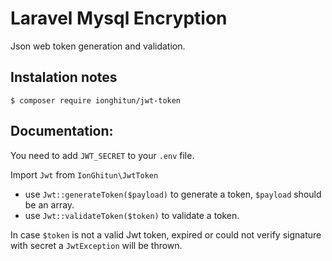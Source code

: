 # Laravel Mysql Encryption

Json web token generation and validation.

## Instalation notes

`$ composer require ionghitun/jwt-token`

## Documentation:

You need to add `JWT_SECRET` to your `.env` file.

Import `Jwt` from `IonGhitun\JwtToken`

- use `Jwt::generateToken($payload)` to generate a token, `$payload` should be an array.
- use `Jwt::validateToken($token)` to validate a token.

In case `$token` is not a valid Jwt token, expired or could not verify signature with secret a `JwtException` will be thrown.
